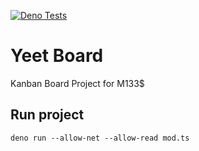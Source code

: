 [![Deno Tests](https://github.com/Schufeli/yeet-board/actions/workflows/deno.yml/badge.svg)](https://github.com/Schufeli/yeet-board/actions/workflows/deno.yml)
# Yeet Board
Kanban Board Project for M133$

## Run project
``` deno run --allow-net --allow-read mod.ts ```
